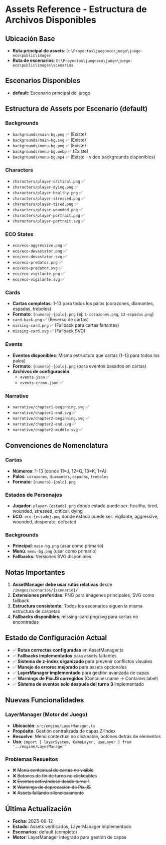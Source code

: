 # Assets Reference - Estructura de Archivos Disponibles

## Ubicación Base
- **Ruta principal de assets**: `D:\Proyectos\juegoeco\juego\juego-eco\public\images`
- **Ruta de escenarios**: `D:\Proyectos\juegoeco\juego\juego-eco\public\images\scenarios`

## Escenarios Disponibles
- **default**: Escenario principal del juego

## Estructura de Assets por Escenario (default)

### Backgrounds
- `backgrounds/main-bg.png` ✅ (Existe)
- `backgrounds/main-bg.svg` ✅ (Existe)  
- `backgrounds/menu-bg.png` ✅ (Existe)
- `backgrounds/menu-bg.webp` ✅ (Existe)
- `backgrounds/menu-bg.mp4` ✅ (Existe - video backgrounds disponibles)

### Characters
- `characters/player-critical.png` ✅
- `characters/player-dying.png` ✅
- `characters/player-healthy.png` ✅
- `characters/player-stressed.png` ✅
- `characters/player-tired.png` ✅
- `characters/player-wounded.png` ✅
- `characters/player-portrait.png` ✅
- `characters/player-portrait.svg` ✅

### ECO States
- `eco/eco-aggressive.png` ✅
- `eco/eco-devastator.png` ✅
- `eco/eco-devastator.svg` ✅
- `eco/eco-predator.png` ✅
- `eco/eco-predator.svg` ✅
- `eco/eco-vigilante.png` ✅
- `eco/eco-vigilante.svg` ✅

### Cards
- **Cartas completas**: 1-13 para todos los palos (corazones, diamantes, espadas, treboles)
- **Formato**: `{numero}-{palo}.png` (ej: `1-corazones.png`, `13-espadas.png`)
- `card-back.png` ✅ (Reverso de cartas)
- `missing-card.png` ✅ (Fallback para cartas faltantes)
- `missing-card.svg` ✅ (Fallback SVG)

### Events
- **Eventos disponibles**: Misma estructura que cartas (1-13 para todos los palos)
- **Formato**: `{numero}-{palo}.png` (para eventos basados en cartas)
- **Archivos de configuración**:
  - `events.json` ✅
  - `events-crono.json` ✅

### Narrative
- `narrative/chapter1-beginning.svg` ✅
- `narrative/chapter1-end.svg` ✅
- `narrative/chapter2-beginning.svg` ✅
- `narrative/chapter2-end.svg` ✅
- `narrative/chapter2-middle.svg` ✅

## Convenciones de Nomenclatura

### Cartas
- **Números**: 1-13 (donde 11=J, 12=Q, 13=K, 1=A)
- **Palos**: `corazones`, `diamantes`, `espadas`, `treboles`
- **Formato**: `{numero}-{palo}.png`

### Estados de Personajes
- **Jugador**: `player-{estado}.png` donde estado puede ser: healthy, tired, wounded, stressed, critical, dying
- **ECO**: `eco-{estado}.png` donde estado puede ser: vigilante, aggressive, wounded, desperate, defeated

### Backgrounds
- **Principal**: `main-bg.png` (usar como primario)
- **Menú**: `menu-bg.png` (usar como primario)
- **Fallbacks**: Versiones SVG disponibles

## Notas Importantes

1. **AssetManager debe usar rutas relativas** desde `/images/scenarios/{scenario}/`
2. **Extensiones preferidas**: PNG para imágenes principales, SVG como fallback
3. **Estructura consistente**: Todos los escenarios siguen la misma estructura de carpetas
4. **Fallbacks disponibles**: missing-card.png/svg para cartas no encontradas

## Estado de Configuración Actual

- ✅ **Rutas correctas configuradas** en AssetManager.ts
- ✅ **Fallbacks implementados** para assets faltantes  
- ✅ **Sistema de z-index organizado** para prevenir conflictos visuales
- ✅ **Manejo de errores mejorado** para assets opcionales
- ✅ **LayerManager implementado** para gestión avanzada de capas
- ✅ **Warnings de PixiJS corregidos** (Container.name → Container.label)
- ✅ **Sistema de eventos solo después del turno 3** implementado

## Nuevas Funcionalidades

### LayerManager (Motor del Juego)
- **Ubicación**: `src/engine/LayerManager.ts`
- **Propósito**: Gestión centralizada de capas Z-Index
- **Resuelve**: Menú contextual no clickeable, botones detrás de elementos
- **Uso**: `import { layerSystem, GameLayer, useLayer } from '../engine/LayerManager'`

### Problemas Resueltos
- ❌ ~~Menú contextual de cartas no visible~~
- ❌ ~~Botones de fin de turno no clickeables~~
- ❌ ~~Eventos activándose desde turno 1~~
- ❌ ~~Warnings de deprecación de PixiJS~~
- ❌ ~~Assets fallando silenciosamente~~

## Última Actualización
- **Fecha**: 2025-09-12
- **Estado**: Assets verificados, LayerManager implementado
- **Escenarios**: default (completo)
- **Motor**: LayerManager integrado para gestión de capas

